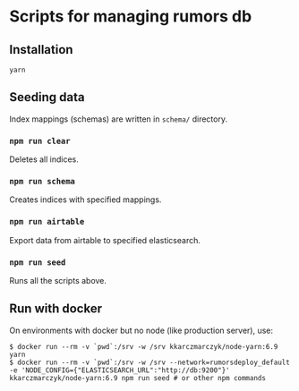 Scripts for managing rumors db
==========

Installation
---

```
yarn
```

Seeding data
---

Index mappings (schemas) are written in `schema/` directory.

### `npm run clear`

Deletes all indices.

### `npm run schema`

Creates indices with specified mappings.

### `npm run airtable`

Export data from airtable to specified elasticsearch.

### `npm run seed`

Runs all the scripts above.

Run with docker
---

On environments with docker but no node (like production server), use:

```
$ docker run --rm -v `pwd`:/srv -w /srv kkarczmarczyk/node-yarn:6.9 yarn
$ docker run --rm -v `pwd`:/srv -w /srv --network=rumorsdeploy_default -e 'NODE_CONFIG={"ELASTICSEARCH_URL":"http://db:9200"}' kkarczmarczyk/node-yarn:6.9 npm run seed # or other npm commands
```
